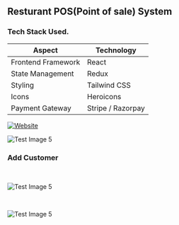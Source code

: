 ## Resturant POS(Point of sale) System

### Tech Stack Used.
| Aspect            | Technology        |
|-------------------|-------------------|
| Frontend Framework| React             |
| State Management  | Redux             |
| Styling           | Tailwind CSS      |
| Icons             | Heroicons         |
| Payment Gateway   | Stripe / Razorpay |




[![Website](https://img.shields.io/website?label=Video-Demo&style=for-the-badge&url=https://youtu.be/XILpcUiC9fs)](https://youtu.be/XILpcUiC9fs)


![Test Image 5](https://res.cloudinary.com/amritrajmaurya/image/upload/v1671549392/Screenshot_20221220_204352_lpg1z6.png)

### Add Customer
<br>

![Test Image 5](https://res.cloudinary.com/amritrajmaurya/image/upload/v1671549540/Screenshot_20221220_204723_igll9u.png)

<br>

![Test Image 5](https://res.cloudinary.com/amritrajmaurya/image/upload/v1671549548/Screenshot_20221220_204754_ncjnou.png)
